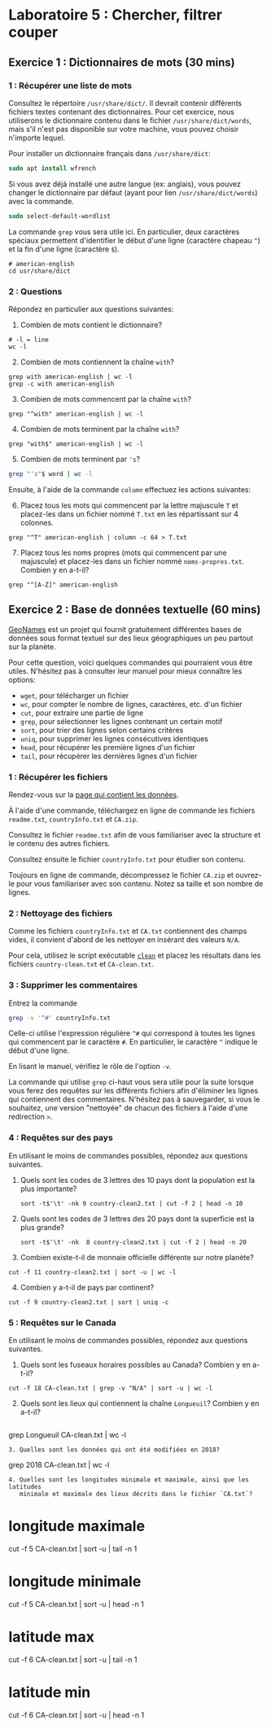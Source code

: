 # Laboratoire 5 : Chercher, filtrer couper

## Exercice 1 : Dictionnaires de mots (30 mins)

### 1 : Récupérer une liste de mots

Consultez le répertoire `/usr/share/dict/`. Il devrait contenir différents
fichiers textes contenant des dictionnaires. Pour cet exercice, nous utiliserons
le dictionnaire contenu dans le fichier `/usr/share/dict/words`, mais s'il n'est
pas disponible sur votre machine, vous pouvez choisir n'importe lequel.

Pour installer un dictionnaire  français dans `/usr/share/dict`:

~~~csh
sudo apt install wfrench
~~~

Si vous avez déjà installé une autre langue (ex: anglais), vous pouvez changer le 
dictionnaire par défaut (ayant pour lien `/usr/share/dict/words`) avec la commande.

~~~csh
sudo select-default-wordlist
~~~

La commande `grep` vous sera utile ici. En particulier, deux caractères spéciaux
permettent d'identifier le début d'une ligne (caractère chapeau `^`) et la fin
d'une ligne (caractère `$`).

```
# american-english
cd usr/share/dict
```
### 2 : Questions

Répondez en particulier aux questions suivantes:

1. Combien de mots contient le dictionnaire?
```
# -l = line
wc -l
```
2. Combien de mots contiennent la chaîne `with`?
```
grep with american-english | wc -l
grep -c with american-english 
```
3. Combien de mots commencent par la chaîne `with`?

```
grep "^with" american-english | wc -l
```

4. Combien de mots terminent par la chaîne `with`?

```
grep "with$" american-english | wc -l
```
5. Combien de mots terminent par `'s`?
```sh
grep "'s"$ word | wc -l
```

Ensuite, à l'aide de la commande `column` effectuez les actions suivantes:

6. Placez tous les mots qui commencent par la lettre majuscule `T` et placez-les
   dans un fichier nommé `T.txt` en les répartissant sur 4 colonnes.

```
grep "^T" american-english | column -c 64 > T.txt
```

7. Placez tous les noms propres (mots qui commencent par une majuscule) et
   placez-les dans un fichier nommé `noms-propres.txt`. Combien y en a-t-il?

```
grep "^[A-Z]" american-english
```

## Exercice 2 : Base de données textuelle (60 mins)

[GeoNames](https://www.geonames.org/) est un projet qui fournit gratuitement
différentes bases de données sous format textuel sur des lieux géographiques un
peu partout sur la planète.

Pour cette question, voici quelques commandes qui pourraient vous être utiles.
N'hésitez pas à consulter leur manuel pour mieux connaître les options:

- `wget`, pour télécharger un fichier
- `wc`, pour compter le nombre de lignes, caractères, etc. d'un fichier
- `cut`, pour extraire une partie de ligne
- `grep`, pour sélectionner les lignes contenant un certain motif
- `sort`, pour trier des lignes selon certains critères
- `uniq`, pour supprimer les lignes consécutives identiques
- `head`, pour récupérer les première lignes d'un fichier
- `tail`, pour récupérer les dernières lignes d'un fichier

### 1 : Récupérer les fichiers

Rendez-vous sur la [page qui contient les
données](http://download.geonames.org/export/dump/).

À l'aide d'une commande, téléchargez en ligne de commande les fichiers
`readme.txt`, `countryInfo.txt` et `CA.zip`.

Consultez le fichier `readme.txt` afin de vous familiariser avec la structure et
le contenu des autres fichiers.

Consultez ensuite le fichier `countryInfo.txt` pour étudier son contenu.

Toujours en ligne de commande, décompressez le fichier `CA.zip` et ouvrez-le
pour vous familiariser avec son contenu. Notez sa taille et son nombre de
lignes.

### 2 : Nettoyage des fichiers

Comme les fichiers `countryInfo.txt` et `CA.txt` contiennent des champs vides,
il convient d'abord de les nettoyer en insérant des valeurs `N/A`.

Pour cela, utilisez le script exécutable [`clean`](./clean) et placez les
résultats dans les fichiers `country-clean.txt` et `CA-clean.txt`.

### 3 : Supprimer les commentaires

Entrez la commande

```sh
grep -v '^#' countryInfo.txt
```

Celle-ci utilise l'expression régulière `^#` qui correspond à toutes les lignes
qui commencent par le caractère `#`. En particulier, le caractère `^` indique le
début d'une ligne.

En lisant le manuel, vérifiez le rôle de l'option `-v`.

La commande qui utilise `grep` ci-haut vous sera utile pour la suite lorsque
vous ferez des requêtes sur les différents fichiers afin d'éliminer les lignes
qui contiennent des commentaires. N'hésitez pas à sauvegarder, si vous le
souhaitez, une version "nettoyée" de chacun des fichiers à l'aide d'une
redirection `>`.

### 4 : Requêtes sur des pays

En utilisant le moins de commandes possibles, répondez aux questions suivantes.

1. Quels sont les codes de 3 lettres des 10 pays dont la population est la plus
   importante?
   ```
   sort -t$'\t' -nk 9 country-clean2.txt | cut -f 2 | head -n 10
   ```
2. Quels sont les codes de 3 lettres des 20 pays dont la superficie est la plus
   grande?
   ```
   sort -t$'\t' -nk  8 country-clean2.txt | cut -f 2 | head -n 20
   ```
3. Combien existe-t-il de monnaie officielle différente sur notre planète?
```
cut -f 11 country-clean2.txt | sort -u | wc -l
```
4. Combien y a-t-il de pays par continent?
```
cut -f 9 country-clean2.txt | sort | uniq -c
```
### 5 : Requêtes sur le Canada

En utilisant le moins de commandes possibles, répondez aux questions suivantes.

1. Quels sont les fuseaux horaires possibles au Canada? Combien y en a-t-il?
```
cut -f 18 CA-clean.txt | grep -v "N/A" | sort -u | wc -l
```
2. Quels sont les lieux qui contiennent la chaîne `Longueuil`? Combien y en
   a-t-il?
   ```
grep Longueuil CA-clean.txt | wc -l
   ```
3. Quelles sont les données qui ont été modifiées en 2018?
```
grep 2018 CA-clean.txt | wc -l
```
4. Quelles sont les longitudes minimale et maximale, ainsi que les latitudes
   minimale et maximale des lieux décrits dans le fichier `CA.txt`?
```
# longitude maximale
cut -f 5 CA-clean.txt | sort -u | tail -n 1
# longitude minimale
cut -f 5 CA-clean.txt | sort -u | head -n 1
# latitude max
cut -f 6 CA-clean.txt | sort -u | tail -n 1
# latitude min
cut -f 6 CA-clean.txt | sort -u | head -n 1

```

